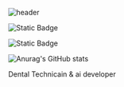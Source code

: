 ![header](https://capsule-render.vercel.app/api?type=wave&color=auto&height=300&section=header&text=Chohy0209&fontSize=80)

![Static Badge](https://img.shields.io/badge/instagram-blue?style=plastic&logo=instagram&link=https%3A%2F%2Fwww.instagram.com%2Fhanyeong_1112%2F)

![Static Badge](https://img.shields.io/badge/portpolio-violet?style=plastic&link=https://chohy0209.github.io/%2F)

![Anurag's GitHub stats](https://github-readme-stats.vercel.app/api?username=Chohy0209&show_icons=true&theme=radical)

Dental Technicain & ai developer
